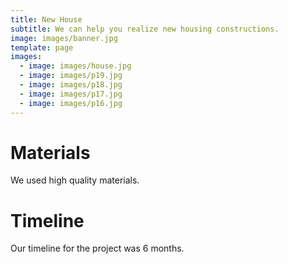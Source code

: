 ```yaml
---
title: New House
subtitle: We can help you realize new housing constructions.
image: images/banner.jpg
template: page
images:
  - image: images/house.jpg
  - image: images/p19.jpg
  - image: images/p18.jpg
  - image: images/p17.jpg
  - image: images/p16.jpg
---
```


# Materials

We used high quality materials.

# Timeline

Our timeline for the project was 6 months.
